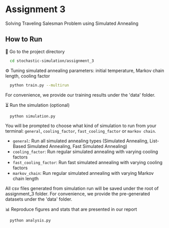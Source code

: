 # Assignment 3
Solving Traveling Salesman Problem using Simulated Annealing

## How to Run
📁 Go to the project directory
```bash
  cd stochastic-simulation/assignment_3
```

⚙️ Tuning simulated annealing parameters: initial temperature, Markov chain length, cooling factor 
```bash
  python train.py --multirun
```
For convenience, we provide our training results under the 'data' folder. 

⏳ Run the simulation (optional)
```bash
  python simulation.py
```
You will be prompted to choose what kind of simulation to run from your terminal: `general`, `cooling_factor`, `fast_cooling_factor` or `markov chain`.

+ `general`: Run all simulated annealing types (Simulated Annealing, List-Based Simulated Annealing, Fast Simulated Annealing)
+ `cooling_factor`: Run regular simulated annealing with varying cooling factors
+ `fast_cooling_factor`: Run fast simulated annealing with varying cooling factors
+ `markov_chain`: Run regular simulated annealing with varying Markov chain length

All csv files generated from simulation run will be saved under the root of assignment_3 folder.
For convenience, we provide the pre-generated datasets under the 'data' folder. 

📊 Reproduce figures and stats that are presented in our report 
```bash
  python analysis.py
```
